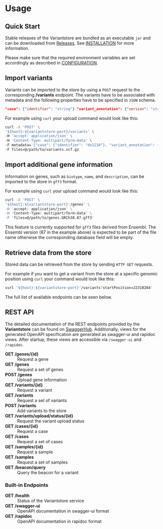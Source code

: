# Usage

## Quick Start

Stable releases of the Variantstore are bundled as an executable `jar` and can be downloaded from [Releases](https://github.com/qbicsoftware/variantstore-service/releases). See [INSTALLATION](INSTALLATION.md) for more information.

Please make sure that the required environment variables are set accordingly as described in [CONFIGURATION](CONFIGURATION.md).

## Import variants

Variants can be imported to the store by using a `POST` request to the corresponding **/variants** endpoint.
The variants have to be associated with metadata and the following properties have to be specified in `JSON` schema.

```json
"case": {"identifier": "string"} "variant_annotation": {"version": "string", "name": "string", "doi": "string"}, "variant_calling": {"version": "string", "name": "string", "doi": "string"}, "reference_genome": {"source": "string", "version": "string", "build": "string"}, "is_somatic": "boolean", "samples": [{"identifier": "string", "cancerEntity": "string"}]
```

For example using `curl` your upload command would look like this:

```bash
curl -X 'POST' \
'${host}:${variantstore-port}/variants' \
-H 'accept: application/json' \
-H 'Content-Type: multipart/form-data' \
-F metadata='{"case": {"identifier": "do1234"}, "variant_annotation": {"version": "bioconda::4.3.1t", "name": "snpeff", "doi": "10.4161/fly.19695"}, "is_somatic": "true", "samples": [{"identifier": "S123456", "cancerEntity": "HCC"}], "reference_genome": {"source": "GATK", "version": "unknown", "build": "hg38"}, "variant_calling": {"version": "bioconda::2.9.10", "name": "Strelka", "doi": "10.1038/s41592-018-0051-x"}}' \
-F files=@/path/to/variants.vcf.gz
```

## Import additional gene information

Information on genes, such as `biotype`, `name`, and `description`, can be imported to the store in `gff3` format.  

For example using `curl` your upload command would look like this:

```bash
curl -X 'POST' \
'${host}:${variantstore-port}'/genes' \
-H 'accept: application/json' \
-H 'Content-Type: multipart/form-data' \
-F 'files=@/path/to/genes.GRCh38.87.gff3'
```

This feature is currently supported for `gff3` files derived from Ensembl. The Ensembl version (87 in the example above) is expected to be part of the file name otherwise the corresponding database field will be empty.

## Retrieve data from the store

Stored data can be retrieved from the store by sending `HTTP GET` requests.

For example if you want to get a variant from the store at a specific genomic position using `curl` your command would look like this:

```bash
curl '${host}:${variantstore-port}'/variants?startPosition=22310284'
```

The full list of available endpoints can be seen below.

## REST API

The detailed documentation of the REST endpoints provided by the **Variantstore** can be found on [SwaggerHub](https://app.swaggerhub.com/apis/christopher-mohr/variantstore/). Additionally, views for the generated OpenAPI specification are generated as swagger-ui and rapidoc views. After startup, these views are accessible via `/swagger-ui` and `/rapidoc`.

<dl>
  <dt><b>GET /genes/{id}</b></dt>
  <dd>Request a gene</dd>
  <dt><b>GET /genes</b></dt>
  <dd>Request a set of genes</dd>
  <dt><b>POST /genes</b></dt>
  <dd>Upload gene information</dd>
  <dt><b>GET /variants/{id}</b></dt>
  <dd>Request a variant</dd>
  <dt><b>GET /variants</b></dt>
  <dd>Request a set of variants</dd>
  <dt><b>POST /variants</b></dt>
  <dd>Add variants to the store</dd>
  <dt><b>GET /variants/upload/status/{id}</b></dt>
  <dd>Request the variant upload status</dd>
  <dt><b>GET /cases/{id}</b></dt>
  <dd>Request a case</dd>
  <dt><b>GET /cases</b></dt>
  <dd>Request a set of cases</dd>
  <dt><b>GET /samples/{id}</b></dt>
  <dd>Request a sample</dd>
  <dt><b>GET /samples</b></dt>
  <dd>Request a set of samples</dd>
  <dt><b>GET /beacon/query</b></dt>
  <dd>Query the beacon for a variant</dd>
  </dl>

### Built-in Endpoints

<dl>
    <dt><b>GET /health</b></dt>
    <dd>Status of the Variantstore service</dd>
    <dt><b>GET /swagger-ui</b></dt>
    <dd>OpenAPI documentation in swagger-ui format</dd>
    <dt><b>GET /rapidoc</b></dt>
    <dd>OpenAPI documentation in rapidoc format</dd>
</dl>
